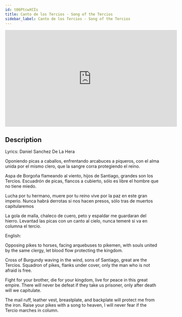 ```yaml
---
id: t06PtcwXCIs
title: Canto de los Tercios - Song of the Tercios
sidebar_label: Canto de los Tercios - Song of the Tercios
---
```


<iframe
  width="560"
  height="315"
  src="https://www.youtube.com/embed/t06PtcwXCIs"
  title="YouTube video player"
  frameborder="0"
  allow="accelerometer; autoplay; clipboard-write; encrypted-media; gyroscope; picture-in-picture; web-share"
  referrerpolicy="strict-origin-when-cross-origin"
  allowfullscreen
></iframe>

## Description

Lyrics: Daniel Sanchez De La Hera

Oponiendo picas a caballos,
enfrentando arcabuces a piqueros,
con el alma unida por el mismo clero,
que la sangre corra protegiendo el reino.

Aspa de Borgoña flameando al viento,
hijos de Santiago, grandes son los Tercios.
Escuadrón de picas, flancos a cubierto,
sólo es libre el hombre que no tiene miedo.

Lucha por tu hermano, muere por tu reino
vive por la paz en este gran imperio.
Nunca habrá derrotas si nos hacen presos,
sólo tras de muertos capitularemos

La gola de malla, chaleco de cuero,
peto y espaldar me guardaran del hierro.
Levantad las picas con un canto al cielo,
nunca temeré si va en columna el tercio.

English:

Opposing pikes to horses,
facing arquebuses to pikemen,
with souls united by the same clergy,
let blood flow protecting the kingdom.

Cross of Burgundy waving in the wind,
sons of Santiago, great are the Tercios.
Squadron of pikes, flanks under cover,
only the man who is not afraid is free.

Fight for your brother, die for your kingdom,
live for peace in this great empire.
There will never be defeat if they take us prisoner,
only after death will we capitulate.

The mail ruff, leather vest,
breastplate, and backplate will protect me from the iron.
Raise your pikes with a song to heaven,
I will never fear if the Tercio marches in column.
